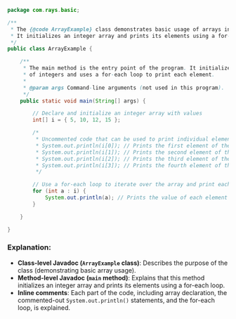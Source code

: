 ```java
package com.rays.basic;

/**
 * The {@code ArrayExample} class demonstrates basic usage of arrays in Java.
 * It initializes an integer array and prints its elements using a for-each loop.
 */
public class ArrayExample {

    /**
     * The main method is the entry point of the program. It initializes an array 
     * of integers and uses a for-each loop to print each element.
     * 
     * @param args Command-line arguments (not used in this program).
     */
    public static void main(String[] args) {

        // Declare and initialize an integer array with values
        int[] i = { 5, 10, 12, 15 };

        /*
         * Uncommented code that can be used to print individual elements of the array:
         * System.out.println(i[0]); // Prints the first element of the array
         * System.out.println(i[1]); // Prints the second element of the array
         * System.out.println(i[2]); // Prints the third element of the array
         * System.out.println(i[3]); // Prints the fourth element of the array
         */

        // Use a for-each loop to iterate over the array and print each element
        for (int a : i) {
            System.out.println(a); // Prints the value of each element in the array
        }

    }

}
```

### Explanation:

- **Class-level Javadoc (`ArrayExample` class)**: Describes the purpose of the class (demonstrating basic array usage).
- **Method-level Javadoc (`main` method)**: Explains that this method initializes an integer array and prints its elements using a for-each loop.
- **Inline comments**: Each part of the code, including array declaration, the commented-out `System.out.println()` statements, and the for-each loop, is explained.
